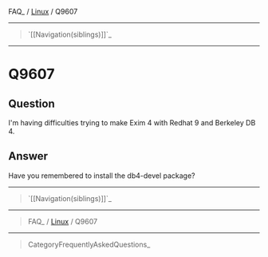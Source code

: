 FAQ\_ / [Linux](FAQ/Linux) / Q9607

* * * * *

> \`[[Navigation(siblings)]]\`\_

* * * * *

Q9607
=====

Question
--------

I'm having difficulties trying to make Exim 4 with Redhat 9 and Berkeley
DB 4.

Answer
------

Have you remembered to install the db4-devel package?

* * * * *

> \`[[Navigation(siblings)]]\`\_

* * * * *

> FAQ\_ / [Linux](FAQ/Linux) / Q9607

* * * * *

> CategoryFrequentlyAskedQuestions\_
